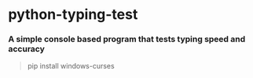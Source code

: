 # python-typing-test
### A simple console based program that tests typing speed and accuracy


> pip install windows-curses
